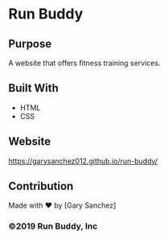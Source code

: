 # Run Buddy

## Purpose
A website that offers fitness training services.

## Built With
* HTML
* CSS

## Website
https://garysanchez012.github.io/run-buddy/

## Contribution
Made with ❤️ by [Gary Sanchez]

### ©️2019 Run Buddy, Inc 
